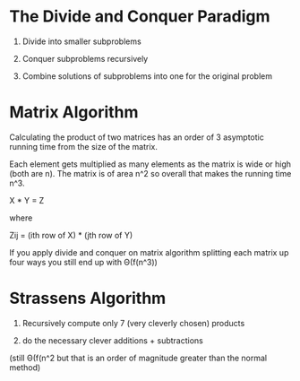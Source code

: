 
# The Divide and Conquer Paradigm

1. Divide into smaller subproblems

2. Conquer subproblems recursively

3. Combine solutions of subproblems into one for the original problem


# Matrix Algorithm

Calculating the product of two matrices has an order of 3 asymptotic running time from the size of the matrix.

Each element gets multiplied as many elements as the matrix is wide or high (both are n).
The matrix is of area n^2 so overall that makes the running time n^3.

X * Y = Z

where

Zij = (ith row of X) * (jth row of Y)

If you apply divide and conquer on matrix algorithm splitting each matrix up four ways you still end up with Θ(f(n^3))

# Strassens Algorithm

1. Recursively compute only 7 (very cleverly chosen) products

2. do the necessary clever additions + subtractions

(still Θ(f(n^2 but that is an order of magnitude greater than the normal method)